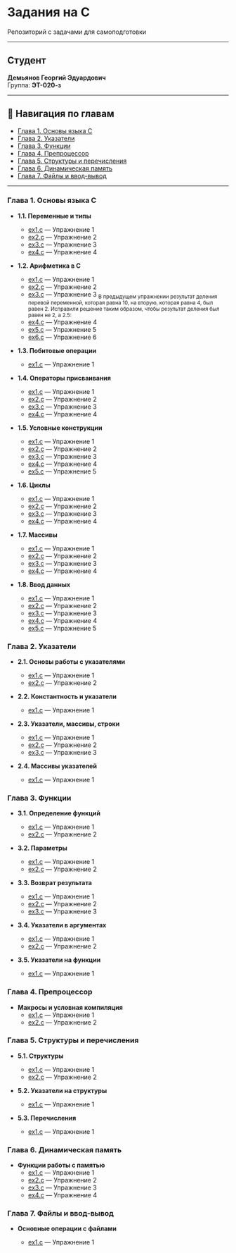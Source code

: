 # Задания на C

Репозиторий с задачами для самоподготовки

---

## Студент
**Демьянов Георгий Эдуардович**  
Группа: **ЭТ-020-з**

---

## 📌 Навигация по главам
- [Глава 1. Основы языка C](#chapter1)
- [Глава 2. Указатели](#chapter2)
- [Глава 3. Функции](#chapter3)
- [Глава 4. Препроцессор](#chapter4)
- [Глава 5. Структуры и перечисления](#chapter5)
- [Глава 6. Динамическая память](#chapter6)
- [Глава 7. Файлы и ввод-вывод](#chapter7)

---

<h3 id="chapter1">Глава 1. Основы языка C</h3>

- **1.1. Переменные и типы**  
  - [ex1.c](/Глава%201.%20Основы%20C/1.%20Переменные%20и%20типы%20данных/ex1.c) — Упражнение 1  
  - [ex2.c](/Глава%201.%20Основы%20C/1.%20Переменные%20и%20типы%20данных/ex2.c) — Упражнение 2  
  - [ex3.c](/Глава%201.%20Основы%20C/1.%20Переменные%20и%20типы%20данных/ex3.c) — Упражнение 3  
  - [ex4.c](/Глава%201.%20Основы%20C/1.%20Переменные%20и%20типы%20данных/ex4.c) — Упражнение 4  

- **1.2. Арифметика в C**  
  - [ex1.c](/Глава%201.%20Основы%20C/2.%20Арифметические%20операции/ex1.c) — Упражнение 1
  - [ex2.c](/Глава%201.%20Основы%20C/2.%20Арифметические%20операции/ex2.c) — Упражнение 2
  - [ex3.c](/Глава%201.%20Основы%20C/2.%20Арифметические%20операции/ex3.c) — Упражнение 3 <sub>В предыдущем упражнении результат деления перевой переменной, которая равна 10, на вторую, которая равна 4, был равен 2. Исправили решение таким образом, чтобы результат деления был равен не 2, а 2.5:</sub>
  - [ex4.c](/Глава%201.%20Основы%20C/2.%20Арифметические%20операции/ex4.c) — Упражнение 4
  - [ex5.c](/Глава%201.%20Основы%20C/2.%20Арифметические%20операции/ex5.c) — Упражнение 5
  - [ex6.c](/Глава%201.%20Основы%20C/2.%20Арифметические%20операции/ex6.c) — Упражнение 6

- **1.3. Побитовые операции**  
  - [ex1.c](/Глава%201.%20Основы%20C/3.%20Поразрядные%20операции/ex1.c) — Упражнение 1  

- **1.4. Операторы присваивания**  
  - [ex1.c](/Глава%201.%20Основы%20C/4.%20Операции%20присваивания/ex1.c) — Упражнение 1  
  - [ex2.c](/Глава%201.%20Основы%20C/4.%20Операции%20присваивания/ex2.c) — Упражнение 2  
  - [ex3.c](/Глава%201.%20Основы%20C/4.%20Операции%20присваивания/ex3.c) — Упражнение 3  
  - [ex4.c](/Глава%201.%20Основы%20C/4.%20Операции%20присваивания/ex4.c) — Упражнение 4  

- **1.5. Условные конструкции**  
  - [ex1.c](/Глава%201.%20Основы%20C/5.%20Условные%20конструкции/ex1.c) — Упражнение 1  
  - [ex2.c](/Глава%201.%20Основы%20C/5.%20Условные%20конструкции/ex2.c) — Упражнение 2  
  - [ex3.c](/Глава%201.%20Основы%20C/5.%20Условные%20конструкции/ex3.c) — Упражнение 3  
  - [ex4.c](/Глава%201.%20Основы%20C/5.%20Условные%20конструкции/ex4.c) — Упражнение 4  
  - [ex5.c](/Глава%201.%20Основы%20C/5.%20Условные%20конструкции/ex5.c) — Упражнение 5  

- **1.6. Циклы**  
  - [ex1.c](/Глава%201.%20Основы%20C/6.%20Циклы/ex1.c) — Упражнение 1  
  - [ex2.c](/Глава%201.%20Основы%20C/6.%20Циклы/ex2.c) — Упражнение 2  
  - [ex3.c](/Глава%201.%20Основы%20C/6.%20Циклы/ex3.c) — Упражнение 3  
  - [ex4.c](C/Глава%201.%20Основы%20C/6.%20Циклы/ex4.c) — Упражнение 4  

- **1.7. Массивы**  
  - [ex1.c](/Глава%201.%20Основы%20C/7.%20Массивы/ex1.c) — Упражнение 1  
  - [ex2.c](/Глава%201.%20Основы%20C/7.%20Массивы/ex2.c) — Упражнение 2  
  - [ex3.c](/Глава%201.%20Основы%20C/7.%20Массивы/ex3.c) — Упражнение 3  
  - [ex4.c](/Глава%201.%20Основы%20C/7.%20Массивы/ex4.c) — Упражнение 4  

- **1.8. Ввод данных**  
  - [ex1.c](/Глава%201.%20Основы%20C/8.%20Ввод%20с%20консоли/ex1.c) — Упражнение 1  
  - [ex2.c](/Глава%201.%20Основы%20C/8.%20Ввод%20с%20консоли/ex2.c) — Упражнение 2  
  - [ex3.c](/Глава%201.%20Основы%20C/8.%20Ввод%20с%20консоли/ex3.c) — Упражнение 3  
  - [ex4.c](/Глава%201.%20Основы%20C/8.%20Ввод%20с%20консоли/ex4.c) — Упражнение 4  
  - [ex5.c](/Глава%201.%20Основы%20C/8.%20Ввод%20с%20консоли/ex5.c) — Упражнение 5  

<h3 id="chapter2">Глава 2. Указатели</h3>

- **2.1. Основы работы с указателями**  
  - [ex1.c](/Глава%202.%20Указатели/1.%20Что%20такое%20указатели/ex1.c) — Упражнение 1  
  - [ex2.c](/Глава%202.%20Указатели/1.%20Что%20такое%20указатели/ex2.c) — Упражнение 2  

- **2.2. Константность и указатели**  
  - [ex1.c](/Глава%202.%20Указатели/2.%20Константы%20и%20указатели/ex1.c) — Упражнение 1  

- **2.3. Указатели, массивы, строки**  
  - [ex1.c](/Глава%202.%20Указатели/3.%20Указатели,%20массивы%20и%20строки/ex1.c) — Упражнение 1  
  - [ex2.c](/Глава%202.%20Указатели/3.%20Указатели,%20массивы%20и%20строки/ex2.c) — Упражнение 2  
  - [ex3.c](/Глава%202.%20Указатели/3.%20Указатели,%20массивы%20и%20строки/ex3.c) — Упражнение 3  

- **2.4. Массивы указателей**  
  - [ex1.c](/Глава%202.%20Указатели/4.%20Массив%20указателей/ex1.c) — Упражнение 1  

<h3 id="chapter3">Глава 3. Функции</h3>

- **3.1. Определение функций**  
  - [ex1.c](/Глава%203.%20Функции/1.%20Определение%20и%20описание%20функций/ex1.c) — Упражнение 1  
  - [ex2.c](/Глава%203.%20Функции/1.%20Определение%20и%20описание%20функций/ex2.c) — Упражнение 2  

- **3.2. Параметры**  
  - [ex1.c](/Глава%203.%20Функции/2.%20Параметры%20функции/ex1.c) — Упражнение 1  
  - [ex2.c](/Глава%203.%20Функции/2.%20Параметры%20функции/ex2.c) — Упражнение 2  

- **3.3. Возврат результата**  
  - [ex1.c](/Глава%203.%20Функции/3.%20Результат%20функции/ex1.c) — Упражнение 1  
  - [ex2.c](/Глава%203.%20Функции/3.%20Результат%20функции/ex2.c) — Упражнение 2  
  - [ex3.c](/Глава%203.%20Функции/3.%20Результат%20функции/ex3.c) — Упражнение 3  

- **3.4. Указатели в аргументах**  
  - [ex1.c](/Глава%203.%20Функции/4.%20Указатели%20в%20параметрах%20функции/ex1.c) — Упражнение 1  
  - [ex2.c](/Глава%203.%20Функции/4.%20Указатели%20в%20параметрах%20функции/ex2.c) — Упражнение 2  

- **3.5. Указатели на функции**  
  - [ex1.c](/Глава%203.%20Функции/5.%20Указатели%20на%20функции/ex1.c) — Упражнение 1  

<h3 id="chapter4">Глава 4. Препроцессор</h3>

- **Макросы и условная компиляция**  
  - [ex1.c](/Глава%204.%20Препроцессор/1.%20Директива%20#define%20и%20макросы/ex1.c) — Упражнение 1  
  - [ex2.c](/Глава%204.%20Препроцессор/1.%20Директива%20#define%20и%20макросы/ex2.c) — Упражнение 2  

<h3 id="chapter5">Глава 5. Структуры и перечисления</h3>

- **5.1. Структуры**  
  - [ex1.c](/Глава%205.%20Структуры/1.%20Структуры/ex1.c) — Упражнение 1  
  - [ex2.c](/Глава%205.%20Структуры/1.%20Структуры/ex2.c) — Упражнение 2  

- **5.2. Указатели на структуры**  
  - [ex1.c](/Глава%205.%20Структуры/2.%20Указатели%20на%20структуры/ex1.c) — Упражнение 1  

- **5.3. Перечисления**  
  - [ex1.c](/Глава%205.%20Структуры/3.%20Перечисления/ex1.c) — Упражнение 1  

<h3 id="chapter6">Глава 6. Динамическая память</h3>

- **Функции работы с памятью**  
  - [ex1.c](/Глава%206.%20Динамическая%20память/Выделение%20и%20освобождение%20памяти/ex1.c) — Упражнение 1  
  - [ex2.c](/Глава%206.%20Динамическая%20память/Выделение%20и%20освобождение%20памяти/ex2.c) — Упражнение 2  
  - [ex3.c](/Глава%206.%20Динамическая%20память/Выделение%20и%20освобождение%20памяти/ex3.c) — Упражнение 3  
  - [ex4.c](/Глава%206.%20Динамическая%20память/Выделение%20и%20освобождение%20памяти/ex4.c) — Упражнение 4  

<h3 id="chapter7">Глава 7. Файлы и ввод-вывод</h3>

- **Основные операции с файлами**  

  - [ex1.c](/Глава%207.%20Ввод-вывод%20и%20работа%20с%20файлами/Создание,%20открытие%20и%20закрытие%20файлов/ex1.c) — Упражнение 1 

